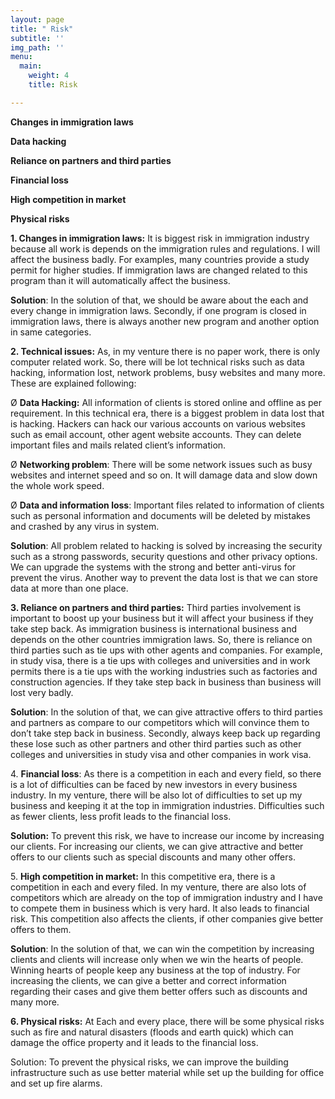 ```yaml
---
layout: page
title: " Risk"
subtitle: ''
img_path: ''
menu:
  main:
    weight: 4
    title: Risk

---
```

**Changes in immigration laws**

**Data hacking**

**Reliance on partners and third parties**

**Financial loss**

**High competition in market**

**Physical risks**

**1. Changes in immigration laws:** It is biggest risk in immigration industry because all work is depends on the immigration rules and regulations. I will affect the business badly. For examples, many countries provide a study permit for higher studies. If immigration laws are changed related to this program than it will automatically affect the business.

**Solution**: In the solution of that, we should be aware about the each and every change in immigration laws. Secondly, if one program is closed in immigration laws, there is always another new program and another option in same categories.

**2. Technical issues:** As, in my venture there is no paper work, there is only computer related work. So, there will be lot technical risks such as data hacking, information lost, network problems, busy websites and many more. These are explained following:

Ø **Data Hacking:** All information of clients is stored online and offline as per requirement. In this technical era, there is a biggest problem in data lost that is hacking. Hackers can hack our various accounts on various websites such as email account, other agent website accounts. They can delete important files and mails related client’s information.

Ø **Networking problem**: There will be some network issues such as busy websites and internet speed and so on. It will damage data and slow down the whole work speed.

Ø **Data and information loss**: Important files related to information of clients such as personal information and documents will be deleted by mistakes and crashed by any virus in system.

**Solution**: All problem related to hacking is solved by increasing the security such as a strong passwords, security questions and other privacy options. We can upgrade the systems with the strong and better anti-virus for prevent the virus. Another way to prevent the data lost is that we can store data at more than one place.

**3. Reliance on partners and third parties:** Third parties involvement is important to boost up your business but it will affect your business if they take step back. As immigration business is international business and depends on the other countries immigration laws. So, there is reliance on third parties such as tie ups with other agents and companies. For example, in study visa, there is a tie ups with colleges and universities and in work permits there is a tie ups with the working industries such as factories and construction agencies. If they take step back in business than business will lost very badly.

**Solution**: In the solution of that, we can give attractive offers to third parties and partners as compare to our competitors which will convince them to don’t take step back in business. Secondly, always keep back up regarding these lose such as other partners and other third parties such as other colleges and universities in study visa and other companies in work visa.

4\. **Financial loss**: As there is a competition in each and every field, so there is a lot of difficulties can be faced by new investors in every business industry. In my venture, there will be also lot of difficulties to set up my business and keeping it at the top in immigration industries. Difficulties such as fewer clients, less profit leads to the financial loss.

**Solution:** To prevent this risk, we have to increase our income by increasing our clients. For increasing our clients, we can give attractive and better offers to our clients such as special discounts and many other offers.

5\. **High competition in market:** In this competitive era, there is a competition in each and every filed. In my venture, there are also lots of competitors which are already on the top of immigration industry and I have to compete them in business which is very hard. It also leads to financial risk. This competition also affects the clients, if other companies give better offers to them.

**Solution**: In the solution of that, we can win the competition by increasing clients and clients will increase only when we win the hearts of people. Winning hearts of people keep any business at the top of industry. For increasing the clients, we can give a better and correct information regarding their cases and give them better offers such as discounts and many more.

**6. Physical risks:** At Each and every place, there will be some physical risks such as fire and natural disasters (floods and earth quick) which can damage the office property and it leads to the financial loss.

Solution: To prevent the physical risks, we can improve the building infrastructure such as use better material while set up the building for office and set up fire alarms.